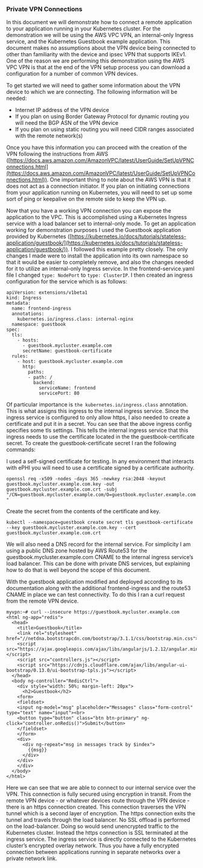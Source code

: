 ### Private VPN Connections

In this document we will demonstrate how to connect a remote application to your application running in your Kubernetes cluster. For the demonstration we will be using the AWS VPC VPN, an internal-only Ingress service, and the Kubernetes Guestbook example application. This document makes no assumptions about the VPN device being connected to other than familiarity with the device and ipsec VPN that supports IKEv1. One of the reason we are performing this demonstration using the AWS VPC VPN is that at the end of the VPN setup process you can download a configuration for a number of common VPN devices.

To get started we will need to gather some information about the VPN device to which we are connecting. The following information will be needed:

- Internet IP address of the VPN device
- If you plan on using Border Gateway Protocol for dynamic routing you will need the BGP ASN of the VPN device
- If you plan on using static routing you will need CIDR ranges associated with the remote network(s)

Once you have this information you can proceed with the creation of the VPN following the instructions from AWS ([https://docs.aws.amazon.com/AmazonVPC/latest/UserGuide/SetUpVPNConnections.html](https://docs.aws.amazon.com/AmazonVPC/latest/UserGuide/SetUpVPNConnections.html)). One important thing to note about the AWS VPN is that it does not act as a connection initiator. If you plan on initiating connections from your application running on Kubernetes, you will need to set up some sort of ping or keepalive on the remote side to keep the VPN up.

Now that you have a working VPN connection you can expose the application to the VPC. This is accomplished using a Kubernetes Ingress service with a load balancer set to internal-only mode. To get an application working for demonstration purposes I used the Guestbook application provided by Kubernetes ([https://kubernetes.io/docs/tutorials/stateless-application/guestbook/](https://kubernetes.io/docs/tutorials/stateless-application/guestbook/)). I followed this example pretty closely. The only changes I made were to install the application into its own namespace so that it would be easier to completely remove, and also the changes needed for it to utilize an internal-only Ingress service. In the frontend-service.yaml file I changed `type: NodePort` to `type: ClusterIP`. I then created an ingress configuration for the service which is as follows:

```
apiVersion: extensions/v1beta1
kind: Ingress
metadata:
  name: frontend-ingress
  annotations:
    kubernetes.io/ingress.class: internal-nginx
  namespace: guestbook
spec:
  tls:
    - hosts:
      - guestbook.mycluster.example.com
      secretName: guestbook-certificate
  rules:
    - host: guestbook.mycluster.example.com
      http:
        paths:
        - path: /
          backend:
            serviceName: frontend
            servicePort: 80
```

Of particular importance is `the kubernetes.io/ingress.class` annotation. This is what assigns this ingress to the internal ingress service. Since the ingress service is configured to only allow https, I also needed to create a certificate and put it in a secret. You can see that the above ingress config specifies some tls settings. This tells the internal ingress service that this ingress needs to use the certificate located in the the guestbook-certificate secret. To create the guestbook-certificate secret I ran the following commands:

I used a self-signed certificate for testing. In any environment that interacts with ePHI you will need to use a certificate signed by a certificate authority.

`openssl req -x509 -nodes -days 365 -newkey rsa:2048 -keyout guestbook.mycluster.example.com.key -out guestbook.mycluster.example.com.crt -subj "/CN=guestbook.mycluster.example.com/O=guestbook.mycluster.example.com"`

Create the secret from the contents of the certificate and key.

`kubectl --namespace=guestbook create secret tls guestbook-certificate --key guestbook.mycluster.example.com.key --cert guestbook.mycluster.example.com.crt`

We will also need a DNS record for the internal service. For simplicity I am using a public DNS zone hosted by AWS Route53 for the guestbook.mycluster.example.com CNAME to the internal ingress service’s load balancer. This can be done with private DNS services, but explaining how to do that is well beyond the scope of this document.

With the guestbook application modified and deployed according to its documentation along with the additional frontend-ingress and the route53 CNAME in place we can test connectivity. To do this I ran a curl request from the remote VPN device.

```
myvpn:~# curl --insecure https://guestbook.mycluster.example.com
<html ng-app="redis">
  <head>
    <title>Guestbook</title>
    <link rel="stylesheet" href="//netdna.bootstrapcdn.com/bootstrap/3.1.1/css/bootstrap.min.css">
    <script src="https://ajax.googleapis.com/ajax/libs/angularjs/1.2.12/angular.min.js"></script>
    <script src="controllers.js"></script>
    <script src="https://cdnjs.cloudflare.com/ajax/libs/angular-ui-bootstrap/0.13.0/ui-bootstrap-tpls.js"></script>
  </head>
  <body ng-controller="RedisCtrl">
    <div style="width: 50%; margin-left: 20px">
      <h2>Guestbook</h2>
    <form>
    <fieldset>
    <input ng-model="msg" placeholder="Messages" class="form-control" type="text" name="input"><br>
    <button type="button" class="btn btn-primary" ng-click="controller.onRedis()">Submit</button>
    </fieldset>
    </form>
    <div>
      <div ng-repeat="msg in messages track by $index">
        {{msg}}
      </div>
    </div>
    </div>
  </body>
</html>
```

Here we can see that we are able to connect to our internal service over the VPN. This connection is fully secured using encryption in transit. From the remote VPN device - or whatever devices route through the VPN device - there is an https connection created. This connection traverses the VPN tunnel which is a second layer of encryption. The https connection exits the tunnel and travels through the load balancer. No SSL offload is performed on the load-balancer. Doing so would send unencrypted traffic to the Kubernetes cluster. Instead the https connection is SSL terminated at the ingress service. The ingress service is directly connected to the Kubernetes cluster’s encrypted overlay network. Thus you have a fully encrypted connection between applications running in separate networks over a private network link.

